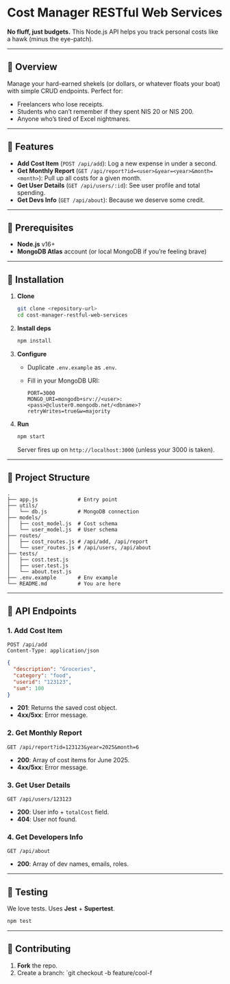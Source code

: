 # Cost Manager RESTful Web Services

**No fluff, just budgets.** This Node.js API helps you track personal costs like a hawk (minus the eye-patch).

---

## 📝 Overview

Manage your hard-earned shekels (or dollars, or whatever floats your boat) with simple CRUD endpoints. Perfect for:

* Freelancers who lose receipts.
* Students who can’t remember if they spent NIS 20 or NIS 200.
* Anyone who’s tired of Excel nightmares.

---

## 🚀 Features

* **Add Cost Item** (`POST /api/add`): Log a new expense in under a second.
* **Get Monthly Report** (`GET /api/report?id=<user>&year=<year>&month=<month>`): Pull up all costs for a given month.
* **Get User Details** (`GET /api/users/:id`): See user profile and total spending.
* **Get Devs Info** (`GET /api/about`): Because we deserve some credit.

---

## 💎 Prerequisites

* **Node.js** v16+
* **MongoDB Atlas** account (or local MongoDB if you’re feeling brave)

---

## 🔧 Installation

1. **Clone**

   ```bash
   git clone <repository-url>
   cd cost-manager-restful-web-services
   ```

2. **Install deps**

   ```bash
   npm install
   ```

3. **Configure**

   * Duplicate `.env.example` as `.env`.
   * Fill in your MongoDB URI:

     ```env
     PORT=3000
     MONGO_URI=mongodb+srv://<user>:<pass>@cluster0.mongodb.net/<dbname>?retryWrites=true&w=majority
     ```

4. **Run**

   ```bash
   npm start
   ```

   Server fires up on `http://localhost:3000` (unless your 3000 is taken).

---

## 📂 Project Structure

```
.
├── app.js             # Entry point
├── utils/
│   └── db.js          # MongoDB connection
├── models/
│   ├── cost_model.js  # Cost schema
│   └── user_model.js  # User schema
├── routes/
│   ├── cost_routes.js # /api/add, /api/report
│   └── user_routes.js # /api/users, /api/about
├── tests/
│   ├── cost.test.js
│   ├── user.test.js
│   └── about.test.js
├── .env.example       # Env example
└── README.md          # You are here
```

---

## 🔌 API Endpoints

### 1. Add Cost Item

```http
POST /api/add
Content-Type: application/json
```

```json
{
  "description": "Groceries",
  "category": "food",
  "userid": "123123",
  "sum": 100
}
```

* **201**: Returns the saved cost object.
* **4xx/5xx**: Error message.

### 2. Get Monthly Report

```http
GET /api/report?id=123123&year=2025&month=6
```

* **200**: Array of cost items for June 2025.
* **4xx/5xx**: Error message.

### 3. Get User Details

```http
GET /api/users/123123
```

* **200**: User info + `totalCost` field.
* **404**: User not found.

### 4. Get Developers Info

```http
GET /api/about
```

* **200**: Array of dev names, emails, roles.

---

## 🧪 Testing

We love tests. Uses **Jest** + **Supertest**.

```bash
npm test
```

---

## 🤝 Contributing

1. **Fork** the repo.
2. Create a branch: \`git checkout -b feature/cool-f
